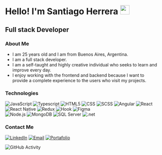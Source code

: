 <h1>Hello! I'm Santiago Herrera <img src="https://raw.githubusercontent.com/iampavangandhi/iampavangandhi/master/gifs/Hi.gif" width="30px"></h1>
<h2>Full stack Developer </h2>

### About Me
- I am 25 years old and I am from Buenos Aires, Argentina.
- I am a full stack developer.
- I am a self-taught and highly creative individual who seeks to learn and improve every day.
- I enjoy working with the frontend and backend because I want to provide a complete experience to the users who visit my projects.

### Technologies
  ![JavaScript](https://img.shields.io/badge/-JavaScript-333333?style=flat&logo=javascript)
  ![Typescript](https://img.shields.io/badge/-Typescript-333333?style=flat&logo=typescript)
  ![HTML5](https://img.shields.io/badge/-HTML5-333333?style=flat&logo=HTML5)
  ![CSS](https://img.shields.io/badge/-CSS-333333?style=flat&logo=CSS3&logoColor=1572B6)
  ![SCSS](https://img.shields.io/badge/-SCSS-333333?style=flat&logo=SASS&logoColor=CE6B9E)
  ![Angular](https://img.shields.io/badge/-Angular-333333?style=flat&logo=angular)
  ![React](https://img.shields.io/badge/-React-333333?style=flat&logo=react)
  ![React Native](https://img.shields.io/badge/-ReactNative-333333?style=flat&logo=react)
  ![Redux](https://img.shields.io/badge/-Redux-333333?style=flat&logo=redux)
  ![Hook](https://img.shields.io/badge/-ReactHook-333333?style=flat&logo=reacthookform)
  ![Figma](https://img.shields.io/badge/-Figma-333333?style=flat&logo=figma)
  <br/>
  ![Node.js](https://img.shields.io/badge/-Node.js-333333?style=flat&logo=node.js)
  ![MongoDB](https://img.shields.io/badge/-MongoDB-333333?style=flat&logo=MongoDB)
  ![SQL Server](https://img.shields.io/badge/-SqlServer-333333?style=flat&logo=microsoftsqlserver)
  ![.net](https://img.shields.io/badge/-dotnet-333333?style=flat&logo=dotnet)

### Contact Me
<a href="https://www.linkedin.com/in/santiago-martin-herrera/"><img alt="LinkedIn" src="https://img.shields.io/badge/LinkedIn-Santiago%20Herrera-blue?style=flat-square&logo=linkedin"></a>
<a href="santiherrera99@icloud.com"><img alt="Email" src="https://img.shields.io/badge/Icloud-santiherrera99@icloud.com-blue?style=flat-square&logo=icloud"></a>
<a href="https://santiagoh99.github.io/Portafolio-V2/"><img alt="Portafolio" src="https://img.shields.io/badge/Portafolio-blue?style=flat-square&logo=aboutdotme"></a>  

![GitHub Activity](https://github-readme-stats.vercel.app/api?username=santiagoh99&show_icons=true)
